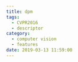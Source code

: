 ```yaml
---
title: dpm
tags:
  - CVPR2016
  - descriptor
category:
  - computer vision
  - features
date: 2019-03-13 11:59:00
---
```

